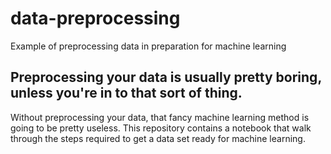 # data-preprocessing
Example of preprocessing data in preparation for machine learning

## Preprocessing your data is usually pretty boring, unless you're in to that sort of thing.

Without preprocessing your data, that fancy machine learning method is going to be pretty useless. This repository contains a notebook that walk through the steps required to get a data set ready for machine learning.
